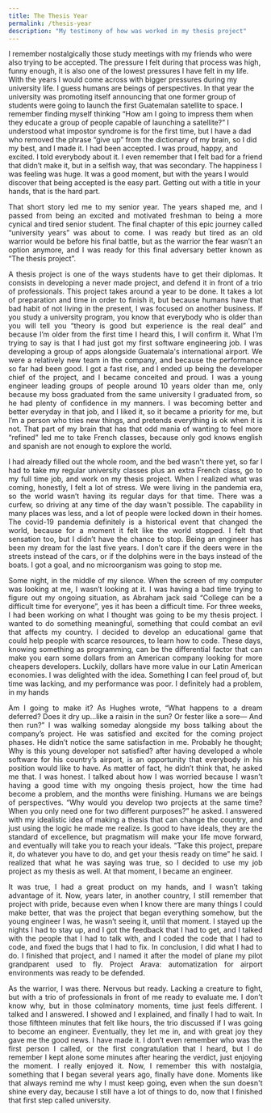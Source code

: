 ```yaml
---
title: The Thesis Year
permalink: /thesis-year
description: "My testimony of how was worked in my thesis project"
---
```

<p align="justify>
  During my last year of highschool, when I was about to graduate. I felt for the first
   time what it is to make a decision that can change your life. An “adult decision” I used to
   think. “Which major should I study?” That was the question. Now, when I think about it, it’s
   interesting how much influenced I was for my parents and the society in general because I
   never considered another option. I honestly believe that the university is not the only way we
   have to make our dreams real, even so, that was the way I chose, and I would do it again. I
   still remember that senior student I used to be, being scared to death of not being accepted
   to the university, that I wanted to be accepted. In Guatemala there are several universities
   you can attend, but I was focused on only one “La universidad del valle de Guatemala”,
   probably the most prestigious university in the country. In order to be accepted, you had to
   write an essay about why you would be a good fit, and pass the admission exam with a good
   grade. If you do all that, congratulations you will be accepted. That was the beginning of
   what would be my new college life, all the admission process, my first job opportunity, my
   final thesis project, and trying to balance all that at the same time.
</p>
<p align="justify">
   I remember nostalgically those study meetings with my friends who were also trying
   to be accepted. The pressure I felt during that process was high, funny enough, it is also one
   of the lowest pressures I have felt in my life. With the years I would come across with bigger
   pressures during my university life. I guess humans are beings of perspectives. In that year
   the university was promoting itself announcing that one former group of students were going
   to launch the first Guatemalan satellite to space. I remember finding myself thinking “How
   am I going to impress them when they educate a group of people capable of launching a
   satellite?” I understood what impostor syndrome is for the first time, but I have a dad who
   removed the phrase “give up” from the dictionary of my brain, so I did my best, and I made it.
   I had been accepted. I was proud, happy, and excited. I told everybody about it. I even
   remember that I felt bad for a friend that didn’t make it, but in a selfish way, that was
   secondary. The happiness I was feeling was huge. It was a good moment, but with the years
   I would discover that being accepted is the easy part. Getting out with a title in your hands,
   that is the hard part.
</p>
<p align="justify">
  That short story led me to my senior year. The years shaped me, and I passed from
   being an excited and motivated freshman to being a more cynical and tired senior student.
   The final chapter of this epic journey called “university years” was about to come. I was
   ready but tired as an old warrior would be before his final battle, but as the warrior the fear
   wasn’t an option anymore, and I was ready for this final adversary better known as “The
   thesis project”.
</p>
<p align="justify">
  A thesis project is one of the ways students have to get their diplomas. It consists in
   developing a never made project, and defend it in front of a trio of professionals. This project
   takes around a year to be done. It takes a lot of preparation and time in order to finish it, but
   because humans have that bad habit of not living in the present, I was focused on another
   business. If you study a university program, you know that everybody who is older than you
   will tell you “theory is good but experience is the real deal” and because I’m older from the
   first time I heard this, I will confirm it. What I’m trying to say is that I had just got my first
   software engineering job. I was developing a group of apps alongside Guatemala's
   international airport. We were a relatively new team in the company, and because the
   performance so far had been good. I got a fast rise, and I ended up being the developer
   chief of the project, and I became conceited and proud. I was a young engineer leading
   groups of people around 10 years older than me, only because my boss graduated from the
   same university I graduated from, so he had plenty of confidence in my manners. I was
   becoming better and better everyday in that job, and I liked it, so it became a priority for me,
   but I’m a person who tries new things, and pretends everything is ok when it is not. That part
   of my brain that has that odd mania of wanting to feel more “refined” led me to take French
   classes, because only god knows english and spanish are not enough to explore the world.
</p>
<p align="justify">
   I had already filled out the whole room, and the bed wasn't there yet, so far I had to
   take my regular university classes plus an extra French class, go to my full time job, and
   work on my thesis project. When I realized what was coming, honestly, I felt a lot of stress.
   We were living in the pandemia era, so the world wasn’t having its regular days for that time.
   There was a curfew, so driving at any time of the day wasn't possible. The capability in many
   places was less, and a lot of people were locked down in their homes. The covid-19
   pandemia definitely is a historical event that changed the world, because for a moment it felt
   like the world stopped. I felt that sensation too, but I didn’t have the chance to stop. Being an
   engineer has been my dream for the last five years. I don’t care if the deers were in the
   streets instead of the cars, or if the dolphins were in the bays instead of the boats. I got a
   goal, and no microorganism was going to stop me.
</p>
<p align="justify">
   Some night, in the middle of my silence. When the screen of my computer was
   looking at me, I wasn’t looking at it. I was having a bad time trying to figure out my ongoing
   situation, as Abraham jack said “College can be a difficult time for everyone”, yes it has been
   a difficult time. For three weeks, I had been working on what I thought was going to be my
   thesis project. I wanted to do something meaningful, something that could combat an evil
   that affects my country. I decided to develop an educational game that could help people
   with scarce resources, to learn how to code. These days, knowing something as
   programming, can be the differential factor that can make you earn some dollars from an
   American company looking for more cheapers developers. Luckily, dollars have more value
   in our Latin American economies. I was delighted with the idea. Something I can feel proud
   of, but time was lacking, and my performance was poor. I definitely had a problem, in my
   hands
</p>
<p align="justify">
   Am I going to make it? As Hughes wrote, “What happens to a dream deferred? Does
   it dry up…like a raisin in the sun? Or fester like a sore— And then run?” I was walking
   someday alongside my boss talking about the company’s project. He was satisfied and
   excited for the coming project phases. He didn’t notice the same satisfaction in me. Probably
   he thought; Why is this young developer not satisfied? after having developed a whole
   software for his country’s airport, is an opportunity that everybody in his position would like to
   have. As matter of fact, he didn’t think that, he asked me that. I was honest. I talked about
   how I was worried because I wasn’t having a good time with my ongoing thesis project, how
   the time had become a problem, and the months were finishing. Humans we are beings of
   perspectives. “Why would you develop two projects at the same time? When you only need
   one for two different purposes?” he asked. I answered with my idealistic idea of making a
   thesis that can change the country, and just using the logic he made me realize. Is good to
   have ideals, they are the standard of excellence, but pragmatism will make your life move
   forward, and eventually will take you to reach your ideals. “Take this project, prepare it, do
   whatever you have to do, and get your thesis ready on time” he said. I realized that what he
   was saying was true, so I decided to use my job project as my thesis as well. At that
   moment, I became an engineer.
</p>
<p align="justify">
  It was true, I had a great product on my hands, and I wasn’t taking advantage of it.
   Now, years later, in another country, I still remember that project with pride, because even
   when I know there are many things I could make better, that was the project that began
   everything somehow, but the young engineer I was, he wasn’t seeing it, until that moment. I
   stayed up the nights I had to stay up, and I got the feedback that I had to get, and I talked
   with the people that I had to talk with, and I coded the code that I had to code, and fixed the
   bugs that I had to fix. In conclusion, I did what I had to do. I finished that project, and I
   named it after the model of plane my pilot grandparent used to fly. Project Arava:
   automatization for airport environments was ready to be defended.
</p>
<p align="justify">
  As the warrior, I was there. Nervous but ready. Lacking a creature to fight, but with a
   trio of professionals in front of me ready to evaluate me. I don’t know why, but in those
   colminatory moments, time just feels different. I talked and I answered. I showed and I
   explained, and finally I had to wait. In those fifthteen minutes that felt like hours, the trio
   discussed if I was going to become an engineer. Eventually, they let me in, and with great joy
   they gave me the good news. I have made it. I don’t even remember who was the first
   person I called, or the first congratulation that I heard, but I do remember I kept alone some
   minutes after hearing the verdict, just enjoying the moment. I really enjoyed it. Now, I
   remember this with nostalgia, something that I began several years ago, finally have done.
   Moments like that always remind me why I must keep going, even when the sun doesn't
   shine every day, because I still have a lot of things to do, now that I finished that first step
   called university.
</p>

